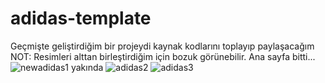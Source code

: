 # adidas-template
Geçmişte geliştirdiğim bir projeydi kaynak kodlarını toplayıp paylaşacağım
NOT: Resimleri alttan birleştirdiğim için bozuk görünebilir.
Ana sayfa bitti...
![newadidas1](https://user-images.githubusercontent.com/54667635/226153952-62274178-adcf-4589-9ea4-28b34cf5bb58.png)
yakında
![adidas2](https://user-images.githubusercontent.com/54667635/226146246-5dfdd506-9156-4151-949d-7e668dc6b88c.png)
![adidas3](https://user-images.githubusercontent.com/54667635/226146258-f0898cc3-581b-4e44-beda-b3a000779eb5.png)
